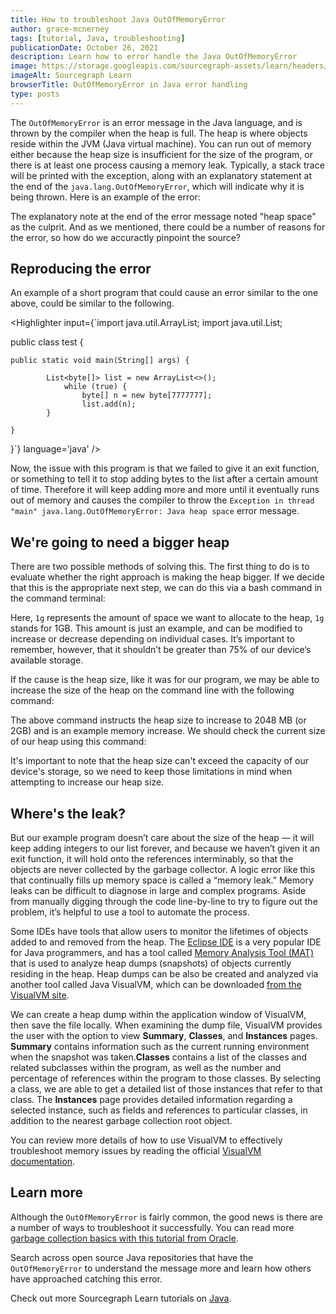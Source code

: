 ```yaml
---
title: How to troubleshoot Java OutOfMemoryError
author: grace-mcnerney
tags: [tutorial, Java, troubleshooting]
publicationDate: October 26, 2021
description: Learn how to error handle the Java OutOfMemoryError
image: https://storage.googleapis.com/sourcegraph-assets/learn/headers/sourcegraph-learn-header.png
imageAlt: Sourcegraph Learn
browserTitle: OutOfMemoryError in Java error handling
type: posts
---
```


The `OutOfMemoryError` is an error message in the Java language, and is thrown by the compiler when the heap is full. The heap is where objects reside within the JVM (Java virtual machine). You can run out of memory either because the heap size is insufficient for the size of the program, or there is at least one process causing a memory leak. Typically, a stack trace will be printed with the exception, along with an explanatory statement at the end of the `java.lang.OutOfMemoryError`, which will indicate why it is being thrown. Here is an example of the error: 

<Highlighter
input='Exception in thread "main" java.lang.OutOfMemoryError: Java heap space'
language='bash'
/>

The explanatory note at the end of the error message noted "heap space" as the culprit. And as we mentioned, there could be a number of reasons for the error, so how do we accuractly pinpoint the source? 

## Reproducing the error

An example of a short program that could cause an error similar to the one above, could be similar to the following. 

<Highlighter
input={`import java.util.ArrayList;
import java.util.List;
 
public class test {
 
    public static void main(String[] args) {
 
            List<byte[]> list = new ArrayList<>();
                while (true) {
                    byte[] n = new byte[7777777];
                    list.add(n);
            }
 
    }
}`}
language='java'
/>

Now, the issue with this program is that we failed to give it an exit function, or something to tell it to stop adding bytes to the list after a certain amount of time. Therefore it will keep adding more and more until it eventually runs out of memory and causes the compiler to throw the `Exception in thread "main" java.lang.OutOfMemoryError: Java heap space` error message. 

## We're going to need a bigger heap

There are two possible methods of solving this. The first thing to do is to evaluate whether the right approach is making the heap bigger. If we decide that this is the appropriate next step, we can do this via a bash command in the command terminal:

 <Highlighter input='java -Xmx1g -classpath ".:${THE_CLASSPATH}" ${PROGRAM_NAME}'
 language='bash'
 />

Here, `1g` represents the amount of space we want to allocate to the heap, `1g` stands for 1GB. This amount is just an example, and can be modified to increase or decrease depending on individual cases. It’s important to remember, however, that it shouldn’t be greater than 75% of our device’s available storage.

If the cause is the heap size, like it was for our program, we may be able to increase the size of the heap on the command line with the following command: 

<Highlighter
input='java -Xmx2048m'
language='bash'
/>

The above command instructs the heap size to increase to 2048 MB (or 2GB) and is an example memory increase. We should check the current size of our heap using this command:

<Highlighter
input='java -XX:+PrintFlagsFinal -version | findstr /i "HeapSize"'
language='bash'
/>

It's important to note that the heap size can't exceed the capacity of our device's storage, so we need to keep those limitations in mind when attempting to increase our heap size. 

## Where's the leak?

But our example program doesn’t care about the size of the heap — it will keep adding integers to our list forever, and because we haven’t given it an exit function, it will hold onto the references interminably, so that the objects are never collected by the garbage collector. A logic error like this that continually fills up memory space is called a “memory leak.” Memory leaks can be difficult to diagnose in large and complex programs. Aside from manually digging through the code line-by-line to try to figure out the problem, it’s helpful to use a tool to automate the process.

Some IDEs have tools that allow users to monitor the lifetimes of objects added to and removed from the heap. The [Eclipse IDE](https://www.eclipse.org/downloads/packages/release/kepler/sr1/eclipse-ide-java-developers) is a very popular IDE for Java programmers, and has a tool called [Memory Analysis Tool (MAT)](https://www.eclipse.org/mat/) that is used to analyze heap dumps (snapshots) of objects currently residing in the heap. Heap dumps can be also be created and analyzed via another tool called Java VisualVM, which can be downloaded [from the VisualVM site](https://visualvm.github.io/). 

We can create a heap dump within the application window of VisualVM, then save the file locally. When examining the dump file, VisualVM provides the user with the option to view **Summary**, **Classes**, and **Instances** pages. **Summary** contains information such as the current running environment when the snapshot was taken.**Classes** contains a list of the classes and related subclasses within the program, as well as the number and percentage of references within the program to those classes. By selecting a class, we are able to get a detailed list of those instances that refer to that class. The **Instances** page provides detailed information regarding a selected instance, such as fields and references to particular classes, in addition to the nearest garbage collection root object.

You can review more details of how to use VisualVM to effectively troubleshoot memory issues by reading the official [VisualVM documentation](https://visualvm.github.io/documentation.html).

## Learn more

Although the `OutOfMemoryError` is fairly common, the good news is there are a number of ways to troubleshoot it successfully. You can read more [garbage collection basics with this tutorial from Oracle](https://www.oracle.com/webfolder/technetwork/tutorials/obe/java/gc01/index.html).

Search across open source Java repositories that have the `OutOfMemoryError` to understand the message more and learn how others have approached catching this error.

<SourcegraphSearch query="OutOfMemoryError lang:java" patternType="literal"/>

Check out more Sourcegraph Learn tutorials on [Java](https://learn.sourcegraph.com/tags/java).
